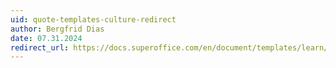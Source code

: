 ```yaml
---
uid: quote-templates-culture-redirect
author: Bergfrid Dias
date: 07.31.2024
redirect_url: https://docs.superoffice.com/en/document/templates/learn/quote-templates.html#culture
---
```

